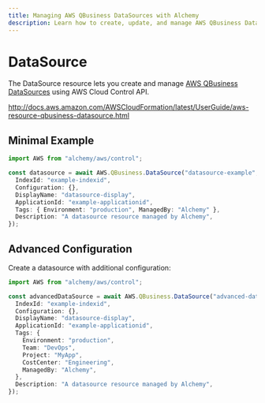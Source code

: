 ```yaml
---
title: Managing AWS QBusiness DataSources with Alchemy
description: Learn how to create, update, and manage AWS QBusiness DataSources using Alchemy Cloud Control.
---
```


# DataSource

The DataSource resource lets you create and manage [AWS QBusiness DataSources](https://docs.aws.amazon.com/qbusiness/latest/userguide/) using AWS Cloud Control API.

http://docs.aws.amazon.com/AWSCloudFormation/latest/UserGuide/aws-resource-qbusiness-datasource.html

## Minimal Example

```ts
import AWS from "alchemy/aws/control";

const datasource = await AWS.QBusiness.DataSource("datasource-example", {
  IndexId: "example-indexid",
  Configuration: {},
  DisplayName: "datasource-display",
  ApplicationId: "example-applicationid",
  Tags: { Environment: "production", ManagedBy: "Alchemy" },
  Description: "A datasource resource managed by Alchemy",
});
```

## Advanced Configuration

Create a datasource with additional configuration:

```ts
import AWS from "alchemy/aws/control";

const advancedDataSource = await AWS.QBusiness.DataSource("advanced-datasource", {
  IndexId: "example-indexid",
  Configuration: {},
  DisplayName: "datasource-display",
  ApplicationId: "example-applicationid",
  Tags: {
    Environment: "production",
    Team: "DevOps",
    Project: "MyApp",
    CostCenter: "Engineering",
    ManagedBy: "Alchemy",
  },
  Description: "A datasource resource managed by Alchemy",
});
```

